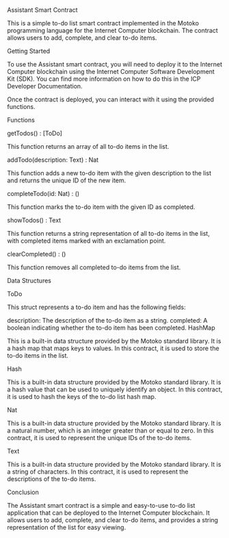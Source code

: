Assistant Smart Contract

This is a simple to-do list smart contract implemented in the Motoko programming language for the Internet Computer blockchain. The contract allows users to add, complete, and clear to-do items.

Getting Started

To use the Assistant smart contract, you will need to deploy it to the Internet Computer blockchain using the Internet Computer Software Development Kit (SDK). You can find more information on how to do this in the ICP Developer Documentation.

Once the contract is deployed, you can interact with it using the provided functions.

Functions

getTodos() : [ToDo]

This function returns an array of all to-do items in the list.

addTodo(description: Text) : Nat

This function adds a new to-do item with the given description to the list and returns the unique ID of the new item.

completeTodo(id: Nat) : ()

This function marks the to-do item with the given ID as completed.

showTodos() : Text

This function returns a string representation of all to-do items in the list, with completed items marked with an exclamation point.

clearCompleted() : ()

This function removes all completed to-do items from the list.

Data Structures

ToDo

This struct represents a to-do item and has the following fields:

description: The description of the to-do item as a string.
completed: A boolean indicating whether the to-do item has been completed.
HashMap

This is a built-in data structure provided by the Motoko standard library. It is a hash map that maps keys to values. In this contract, it is used to store the to-do items in the list.

Hash

This is a built-in data structure provided by the Motoko standard library. It is a hash value that can be used to uniquely identify an object. In this contract, it is used to hash the keys of the to-do list hash map.

Nat

This is a built-in data structure provided by the Motoko standard library. It is a natural number, which is an integer greater than or equal to zero. In this contract, it is used to represent the unique IDs of the to-do items.

Text

This is a built-in data structure provided by the Motoko standard library. It is a string of characters. In this contract, it is used to represent the descriptions of the to-do items.

Conclusion

The Assistant smart contract is a simple and easy-to-use to-do list application that can be deployed to the Internet Computer blockchain. It allows users to add, complete, and clear to-do items, and provides a string representation of the list for easy viewing.
